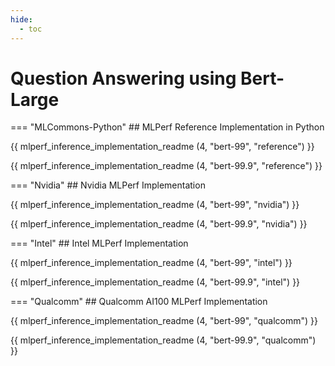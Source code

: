 ```yaml
---
hide:
  - toc
---
```


# Question Answering using Bert-Large

=== "MLCommons-Python"
    ## MLPerf Reference Implementation in Python
    
{{ mlperf_inference_implementation_readme (4, "bert-99", "reference") }}

{{ mlperf_inference_implementation_readme (4, "bert-99.9", "reference") }}

=== "Nvidia"
    ## Nvidia MLPerf Implementation
    
{{ mlperf_inference_implementation_readme (4, "bert-99", "nvidia") }}

{{ mlperf_inference_implementation_readme (4, "bert-99.9", "nvidia") }}

=== "Intel"
    ## Intel MLPerf Implementation
    
{{ mlperf_inference_implementation_readme (4, "bert-99", "intel") }}

{{ mlperf_inference_implementation_readme (4, "bert-99.9", "intel") }}

=== "Qualcomm"
    ## Qualcomm AI100 MLPerf Implementation

{{ mlperf_inference_implementation_readme (4, "bert-99", "qualcomm") }}

{{ mlperf_inference_implementation_readme (4, "bert-99.9", "qualcomm") }}
